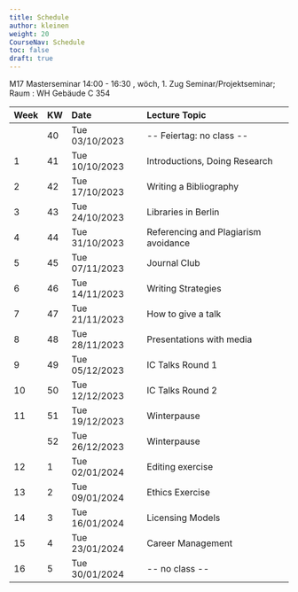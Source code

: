 ```yaml
---
title: Schedule
author: kleinen
weight: 20
CourseNav: Schedule
toc: false
draft: true
---
```



M17 Masterseminar
14:00 - 16:30 , wöch, 1. Zug
Seminar/Projektseminar;   Raum : WH Gebäude C 354








| Week | KW | Date           | Lecture Topic                        |
|:-----|:---|:---------------|:-------------------------------------|
|  | 40 | Tue 03/10/2023 |  -- Feiertag: no class --                       |
|1 | 41 | Tue 10/10/2023 | Introductions, Doing Research        |
|2 | 42 | Tue 17/10/2023 | Writing a Bibliography               |
|3 | 43 | Tue 24/10/2023 | Libraries in Berlin                  |
|4 | 44 | Tue 31/10/2023 | Referencing and Plagiarism avoidance |
|5 | 45 | Tue 07/11/2023 |  Journal Club                        |
|6 | 46 | Tue 14/11/2023 |   Writing Strategies      |
|7 | 47 | Tue 21/11/2023 |       How to give a talk                  |
|8 | 48 | Tue 28/11/2023 | Presentations with media                |
|9 | 49 | Tue 05/12/2023 | IC Talks Round 1              |
|10 | 50 | Tue 12/12/2023 |    IC Talks Round 2                |
|11 | 51 | Tue 19/12/2023 |     Winterpause                  |
|  | 52 | Tue 26/12/2023 | Winterpause      |
|12 | 1 | Tue 02/01/2024 | Editing exercise                     |
|13 | 2 | Tue 09/01/2024 | Ethics Exercise                      |
|14 | 3 | Tue 16/01/2024 | Licensing Models                     |
|15 | 4 | Tue 23/01/2024 | Career Management                    |
|16 | 5 | Tue 30/01/2024 | -- no class --                       |


